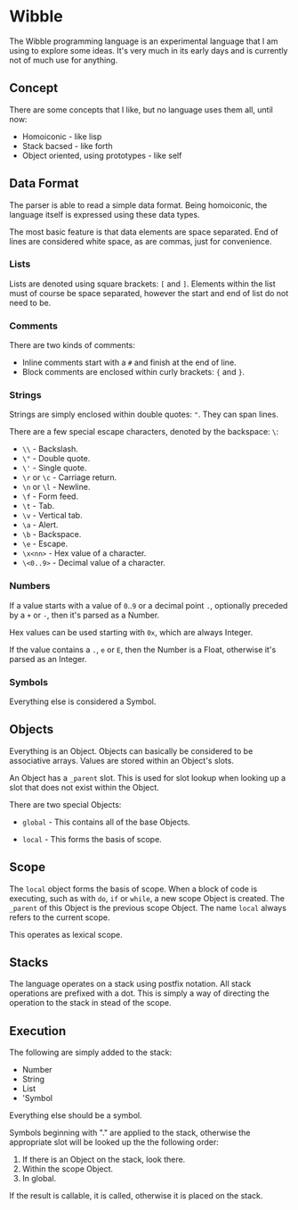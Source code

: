 # Wibble

The Wibble programming language is an experimental language that I am using to explore some ideas.
It's very much in its early days and is currently not of much use for anything.

## Concept

There are some concepts that I like, but no language uses them all, until now:

- Homoiconic - like lisp
- Stack bacsed - like forth
- Object oriented, using prototypes - like self

## Data Format

The parser is able to read a simple data format.
Being homoiconic, the language itself is expressed using these data types.

The most basic feature is that data elements are space separated.
End of lines are considered white space, as are commas, just for convenience.

### Lists

Lists are denoted using square brackets: `[` and `]`.
Elements within the list must of course be space separated, however the start and end of list
do not need to be.

### Comments

There are two kinds of comments:

- Inline comments start with a `#` and finish at the end of line.
- Block comments are enclosed within curly brackets: `{` and `}`.

### Strings

Strings are simply enclosed within double quotes: `"`.
They can span lines.

There are a few special escape characters, denoted by the backspace: `\`:

- `\\` - Backslash.
- `\"` - Double quote.
- `\'` - Single quote.
- `\r` or `\c` - Carriage return.
- `\n` or `\l` - Newline.
- `\f` - Form feed.
- `\t` - Tab.
- `\v` - Vertical tab.
- `\a` - Alert.
- `\b` - Backspace.
- `\e` - Escape.
- `\x<nn>` - Hex value of a character.
- `\<0..9>` - Decimal value of a character.

### Numbers

If a value starts with a value of `0`..`9` or a decimal point `.`, 
optionally preceded by a `+` or `-`,
then it's parsed as a Number.

Hex values can be used starting with `0x`, which are always Integer.

If the value contains a `.`, `e` or `E`, then the Number is a Float, otherwise it's parsed as
an Integer.

### Symbols

Everything else is considered a Symbol.

## Objects

Everything is an Object. Objects can basically be considered to be associative arrays.
Values are stored within an Object's slots.

An Object has a `_parent` slot. This is used for slot lookup when looking up a slot that
does not exist within the Object.

There are two special Objects:

- `global` - This contains all of the base Objects.

- `local` - This forms the basis of scope.

## Scope

The `local` object forms the basis of scope. When a block of code is executing, such as with `do`, `if` or `while`, a new scope Object is created. The `_parent` of this Object is the previous scope Object. The name `local` always refers to the current scope.

This operates as lexical scope.

## Stacks

The language operates on a stack using postfix notation.
All stack operations are prefixed with a dot.
This is simply a way of directing the operation to the stack in stead of the scope.

## Execution

The following are simply added to the stack:
- Number
- String
- List
- 'Symbol

Everything else should be a symbol.

Symbols beginning with "." are applied to the stack, otherwise the appropriate
slot will be looked up the the following order:

1. If there is an Object on the stack, look there.
2. Within the scope Object.
3. In global.

If the result is callable, it is called, otherwise it is placed on the stack.